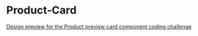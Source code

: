 # Product-Card
[Design preview for the Product preview card component coding challenge](./design/desktop-preview.jpg)
